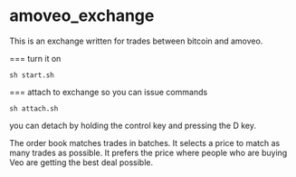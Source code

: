 amoveo_exchange
=====

This is an exchange written for trades between bitcoin and amoveo.

===  turn it on
```
sh start.sh
```

=== attach to exchange so you can issue commands
```
sh attach.sh
```
you can detach by holding the control key and pressing the D key.


The order book matches trades in batches.
It selects a price to match as many trades as possible.
It prefers the price where people who are buying Veo are getting the best deal possible.